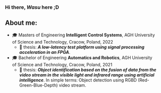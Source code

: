 ### Hi there, *Wasu* here ;D


## About me:
 - 🎓 Masters of Engineering **Intelligent Control Systems**, AGH University of Science and Technology, Cracow, Poland, 2022
   - 📝 thesis: ***A low-latency test platform using signal processing acceleration in an FPGA***.
 - 🎓 Bachelor of Engineering **Automatics and Robotics**, AGH University of Science and Technology, Cracow, Poland, 2021
   - 📝 thesis: ***Object identification based on the fusion of data from the video stream in the visible light and infrared range using artificial intelligence***.
   In simple terms: Object detection using RGBD (Red-Green-Blue-Depth) video stream.

<!-- ## Technology -->
<!-- 
### FPGA
### Python
### C++ -->



<!-- <img src="images/fpga.png" alt="fpga" width="64"/> -->


 <!-- ## Projects:
 1. Tutor's Helper *(Mit App Inventor, Android App)*
 2. SmartHome System *(Raspberry Pi 4, ESP, Arduino)*
 3. Stairs led lights controller *(Arduino, C++)*
 4. Object Detection AI aimbot in Counter Strike Global Offensive *(Tensorflow, Python)*
 5. Abandoned Object Detection System *(C++, OpenCV)* - private repo atm, TBA
 6. Inverted Pendulum Controller *(Matlab, Simulink)* - private repo atm, TBA
 7. Other smaller projects: LED Cube 8x8x8, Robots, Air Cooling System and much more.


 ## Languages:

| Verilog 	   | VHDL 	   | Python   | C++      |
|:--------:|:--------:|:--------:|:--------:|
| <img src="images/verilog.png" alt="vhdl" width="64"/> | <img src="images/VHDL.png" alt="vhdl" width="64"/> | <img src="images/python.png" alt="python" width="64"/> | <img src="images/cpp.png" alt="cpp" width="64"/> |


## Tools:

1. FPGA
   1. Vivado
   2. UVM
   3. ModelSIM
   4. VUnit
   5. Quartus - basics
   6. OSVVM

| VUnit | Pycharm | Visual Studio |  Vivado | Arduino IDE | GIT | Linux |
|:-------:|:-------:|:-------------:|--------|-------------|-----|-------|
|    <img src="images/VUnit_logo.png" alt="pycharm" width="64"/>     |    <img src="images/pycharm.png" alt="pycharm" width="64"/>     |      <img src="images/visualstudio.png" alt="visualstudio" width="64"/>         |    <img src="images/vivado.png" alt="vivado" width="64"/>    |      <img src="images/arduino.png" alt="arduino" width="64"/>       |  <img src="images/git.png" alt="git" width="64"/>   |   <img src="images/linux.png" alt="linux" width="64"/>    |


---
### *Me when I am coding in...*
| VHDL        | Python      | C++         |
|:-----------:|:-----------:|:-----------:|
|  <img src="https://i.kym-cdn.com/photos/images/original/001/879/958/fb1.gif" alt="git" width="64"/>   	|  <img src="https://i.kym-cdn.com/photos/images/original/001/879/958/fb1.gif" alt="git" width="64"/>   	|  <img src="https://i.kym-cdn.com/photos/images/original/001/879/958/fb1.gif" alt="git" width="64"/>	|

--- -->
